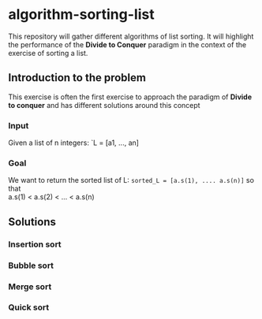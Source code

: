 # algorithm-sorting-list

This repository will gather different algorithms of list sorting.  It will highlight the performance of the **Divide to Conquer** paradigm in the context of the exercise of sorting a list.

## Introduction to the problem

This exercise is often the first exercise to approach the paradigm of **Divide to conquer** and has different solutions around this concept

### Input

Given a list of n integers: 
`L = [a1, ..., an]

### Goal 

We want to return the sorted list of L: 
`sorted_L = [a.s(1), .... a.s(n)]` so that  <br>
a.s(1) < a.s(2) < ... < a.s(n) 

## Solutions

### Insertion sort

### Bubble sort

### Merge sort

### Quick sort